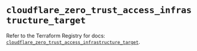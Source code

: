 # `cloudflare_zero_trust_access_infrastructure_target`

Refer to the Terraform Registry for docs: [`cloudflare_zero_trust_access_infrastructure_target`](https://registry.terraform.io/providers/cloudflare/cloudflare/5.9.0/docs/resources/zero_trust_access_infrastructure_target).
